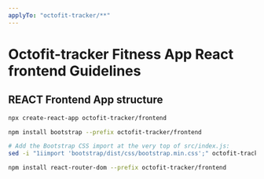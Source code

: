 ```yaml
---
applyTo: "octofit-tracker/**"
---
```

# Octofit-tracker Fitness App React frontend Guidelines


## REACT Frontend App structure

```bash
npx create-react-app octofit-tracker/frontend

npm install bootstrap --prefix octofit-tracker/frontend

# Add the Bootstrap CSS import at the very top of src/index.js:
sed -i "1iimport 'bootstrap/dist/css/bootstrap.min.css';" octofit-tracker/frontend/src/index.js

npm install react-router-dom --prefix octofit-tracker/frontend

```